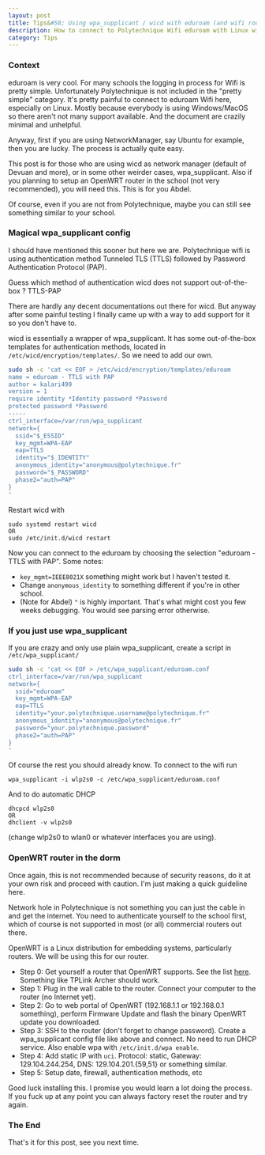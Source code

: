 ```yaml
---
layout: post
title: Tips&#58; Using wpa_supplicant / wicd with eduroam (and wifi router at dorm)
description: How to connect to Polytechnique Wifi eduroam with Linux with wpa\_supplicant and wicd. Including a quick note on setting up Wifi inside dorm.
category: Tips
---
```


### Context

eduroam is very cool.
For many schools the logging in process for Wifi is pretty simple.
Unfortunately Polytechnique is not included in the "pretty simple" category.
It's pretty painful to connect to eduroam Wifi here, especially on Linux.
Mostly because everybody is using Windows/MacOS so there aren't not many support available.
And the document are crazily minimal and unhelpful.

Anyway, first if you are using NetworkManager, say Ubuntu for example, then you are lucky.
The process is actually quite easy.

This post is for those who are using wicd as network manager (default of Devuan and more), or
in some other weirder cases, wpa\_supplicant.
Also if you planning to setup an OpenWRT router in the school (not very recommended), you will need this.
This is for you Abdel.

Of course, even if you are not from Polytechnique, maybe you can still see something similar to your school.


### Magical wpa\_supplicant config

I should have mentioned this sooner but here we are.
Polytechnique wifi is using authentication method Tunneled TLS (TTLS) followed by Password Authentication Protocol (PAP).

Guess which method of authentication wicd does not support out-of-the-box ? TTLS-PAP

There are hardly any decent documentations out there for wicd.
But anyway after some painful testing I finally came up with a way to add support for it so you don't have to.

wicd is essentially a wrapper of wpa\_supplicant.
It has some out-of-the-box templates for authentication methods, located in `/etc/wicd/encryption/templates/`.
So we need to add our own.
```bash
sudo sh -c 'cat << EOF > /etc/wicd/encryption/templates/eduroam
name = eduroam - TTLS with PAP
author = kalari499
version = 1
require identity *Identity password *Password
protected password *Password
-----
ctrl_interface=/var/run/wpa_supplicant
network={
  ssid="$_ESSID"
  key_mgmt=WPA-EAP
  eap=TTLS
  identity="$_IDENTITY"
  anonymous_identity="anonymous@polytechnique.fr"
  password="$_PASSWORD"
  phase2="auth=PAP"
}
'
```

Restart wicd with
```
sudo systemd restart wicd
OR
sudo /etc/init.d/wicd restart
```

Now you can connect to the eduroam by choosing the selection "eduroam - TTLS with PAP".
Some notes:
- `key_mgmt=IEEE8021X` something might work but I haven't tested it.
- Change `anonymous_identity` to something different if you're in other school.
- (Note for Abdel) `"` is highly important. That's what might cost you few weeks debugging. You would see parsing error otherwise.


### If you just use wpa\_supplicant

If you are crazy and only use plain wpa\_supplicant, create a script in `/etc/wpa_supplicant/`
```bash
sudo sh -c 'cat << EOF > /etc/wpa_supplicant/eduroam.conf
ctrl_interface=/var/run/wpa_supplicant
network={
  ssid="eduroam"
  key_mgmt=WPA-EAP
  eap=TTLS
  identity="your.polytechnique.username@polytechnique.fr"
  anonymous_identity="anonymous@polytechnique.fr"
  password="your.polytechnique.password"
  phase2="auth=PAP"
}
'
```

Of course the rest you should already know.
To connect to the wifi run
```
wpa_supplicant -i wlp2s0 -c /etc/wpa_supplicant/eduroam.conf
```

And to do automatic DHCP
```
dhcpcd wlp2s0
OR
dhclient -v wlp2s0
```
(change wlp2s0 to wlan0 or whatever interfaces you are using).


### OpenWRT router in the dorm

Once again, this is not recommended because of security reasons, do it at your own risk and proceed with caution.
I'm just making a quick guideline here.

Network hole in Polytechnique is not something you can just the cable in and get the internet.
You need to authenticate yourself to the school first, which of course is not supported in most (or all) commercial routers out there.

OpenWRT is a Linux distribution for embedding systems, particularly routers.
We will be using this for our router.
- Step 0: Get yourself a router that OpenWRT supports. See the list [here](https://openwrt.org/supported_devices). Something like TPLink Archer should work.
- Step 1: Plug in the wall cable to the router. Connect your computer to the router (no Internet yet).
- Step 2: Go to web portal of OpenWRT (192.168.1.1 or 192.168.0.1 something), perform Firmware Update and flash the binary OpenWRT update you downloaded.
- Step 3: SSH to the router (don't forget to change password). Create a wpa\_supplicant config file like above and connect. No need to run DHCP service. Also enable wpa with `/etc/init.d/wpa enable`.
- Step 4: Add static IP with `uci`. Protocol: static, Gateway: 129.104.244.254, DNS: 129.104.201.{59,51} or something similar.
- Step 5: Setup date, firewall, authentication methods, etc

Good luck installing this.
I promise you would learn a lot doing the process.
If you fuck up at any point you can always factory reset the router and try again.


### The End

That's it for this post, see you next time.

